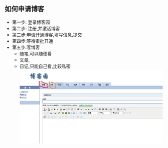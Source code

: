 ## 如何申请博客

- 第一步: 登录博客园
- 第二步: 注册,并激活博客
- 第三步:申请开通博客,填写信息,提交
- 第四步:等待审批开通
- 第五步:写博客
  - 随笔,可以随便看
  - 文章,
  - 日记,只能自己看,比较私密
    ![Alt text](./0.png)
